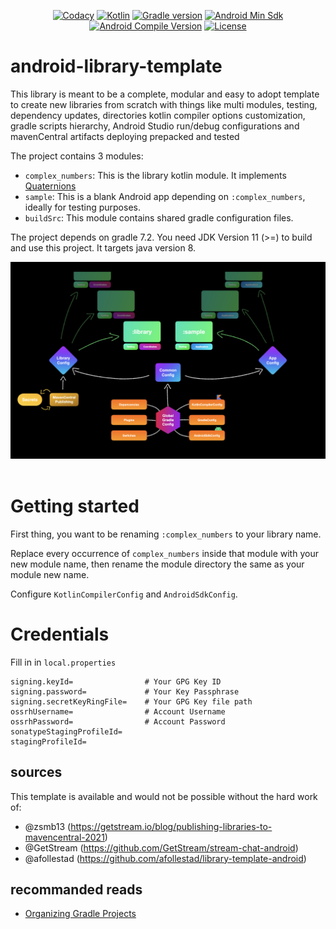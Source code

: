 <p align="center">
  <a href="https://app.codacy.com/manual/android-library-template/ksprefs/dashboard"><img src="https://app.codacy.com/project/badge/Grade/1ba2dd5e557849ab98ad6d564cfadc11" alt="Codacy"></a>
  <a href="https://kotlinlang.org/docs/releases.html"><img src="https://img.shields.io/badge/kotlin-1.5.31-orange.svg" alt="Kotlin"></a>
  <a href="https://gradle.org/releases/"><img src="https://img.shields.io/badge/gradle-7.2-102f39.svg" alt="Gradle version"></a>
  <a href="https://source.android.com/setup/start/build-numbers"><img src="https://img.shields.io/badge/min-15-00e676.svg" alt="Android Min Sdk"></a>
  <a href="https://source.android.com/setup/start/build-numbers"><img src="https://img.shields.io/badge/compile-30-00e676.svg" alt="Android Compile Version"></a>
  <a href="https://github.com/cioccarellia/android-library-template/blob/master/LICENSE.md"><img src="https://img.shields.io/badge/license-Apache%202.0-blue.svg" alt="License"></a>
</p>

# android-library-template
This library is meant to be a complete, modular and easy to adopt template to create new libraries from scratch 
with things like multi modules, testing, dependency updates, directories kotlin compiler options customization, gradle scripts hierarchy, Android Studio run/debug configurations and mavenCentral artifacts deploying prepacked and tested 

The project contains 3 modules:
- `complex_numbers`: This is the library kotlin module. It implements [Quaternions](https://en.wikipedia.org/wiki/Quaternion)
- `sample`: This is a blank Android app depending on `:complex_numbers`, ideally for testing purposes.
- `buildSrc`: This module contains shared gradle configuration files.

The project depends on gradle 7.2. You need JDK Version 11 (>=) to build and use this project. It targets java version 8.

<img src="art/lib-diagram.png"><br><br>


# Getting started
First thing, you want to be renaming `:complex_numbers` to your library name.

Replace every occurrence of `complex_numbers` inside that module with your new module name, then rename the module directory the same as your module new name.

Configure `KotlinCompilerConfig` and `AndroidSdkConfig`.

# Credentials
Fill in in `local.properties`
```
signing.keyId=                # Your GPG Key ID
signing.password=             # Your Key Passphrase
signing.secretKeyRingFile=    # Your GPG Key file path
ossrhUsername=                # Account Username
ossrhPassword=                # Account Password
sonatypeStagingProfileId=
stagingProfileId=
```

## sources
This template is available and would not be possible without the hard work of:
- @zsmb13 (https://getstream.io/blog/publishing-libraries-to-mavencentral-2021)
- @GetStream (https://github.com/GetStream/stream-chat-android)
- @afollestad (https://github.com/afollestad/library-template-android)

## recommanded reads
- [Organizing Gradle Projects](https://docs.gradle.org/current/userguide/organizing_gradle_projects.html)
